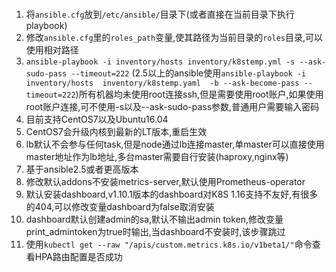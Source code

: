 ###
 1. 将`ansible.cfg`放到`/etc/ansible/`目录下(或者直接在当前目录下执行playbook)
 2. 修改`ansible.cfg`里的`roles_path`变量,使其路径为当前目录的`roles`目录,可以使用相对路径
 3. `ansible-playbook -i inventory/hosts inventory/k8stemp.yml -s --ask-sudo-pass --timeout=222` (2.5以上的ansible使用`ansible-playbook -i inventory/hosts  inventory/k8stemp.yaml  -b --ask-become-pass --timeout=222`)所有机器均未使用root连接ssh,但是需要使用root账户,如果使用root账户连接,可不使用-s以及--ask-sudo-pass参数,普通用户需要输入密码
 4. 目前支持CentOS7以及Ubuntu16.04
 5. CentOS7会升级内核到最新的LT版本,重启生效
 6. lb默认不会参与任何task,但是node通过lb连接master,单master可以直接使用master地址作为lb地址,多台master需要自行安装(haproxy,nginx等)
 7. 基于ansible2.5或者更高版本
 8. 修改默认addons不安装metrics-server,默认使用Prometheus-operator
 9. 默认安装dashboard,v1.10.1版本的dashboard对K8S 1.16支持不友好,有很多的404,可以修改变量dashboard为false取消安装
 10. dashboard默认创建admin的sa,默认不输出admin token,修改变量print_admintoken为true时输出,当dashboard不安装时,该步骤跳过
 11. 使用`kubectl get --raw "/apis/custom.metrics.k8s.io/v1beta1/"`命令查看HPA路由配置是否成功
